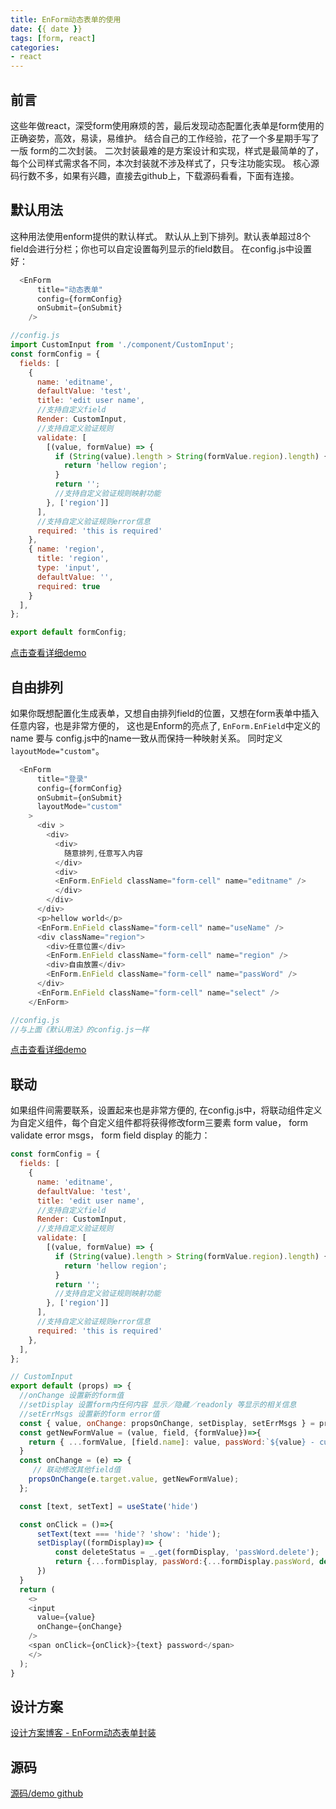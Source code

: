 ```yaml
---
title: EnForm动态表单的使用
date: {{ date }}
tags: [form, react]
categories: 
- react
---
```


## 前言
这些年做react，深受form使用麻烦的苦，最后发现动态配置化表单是form使用的正确姿势，高效，易读，易维护。
结合自己的工作经验，花了一个多星期手写了一版 form的二次封装。
二次封装最难的是方案设计和实现，样式是最简单的了，每个公司样式需求各不同，本次封装就不涉及样式了，只专注功能实现。
核心源码行数不多，如果有兴趣，直接去github上，下载源码看看，下面有连接。

## 默认用法
这种用法使用enform提供的默认样式。
默认从上到下排列。默认表单超过8个field会进行分栏；你也可以自定设置每列显示的field数目。
在config.js中设置好：
```js
  <EnForm
      title="动态表单"
      config={formConfig}
      onSubmit={onSubmit}
    />
```
```js
//config.js
import CustomInput from './component/CustomInput';
const formConfig = {
  fields: [
    {
      name: 'editname',
      defaultValue: 'test',
      title: 'edit user name',
      //支持自定义field
      Render: CustomInput,
      //支持自定义验证规则
      validate: [
        [(value, formValue) => {
          if (String(value).length > String(formValue.region).length) {
            return 'hellow region';
          }
          return '';
          //支持自定义验证规则映射功能
        }, ['region']]
      ],
      //支持自定义验证规则error信息
      required: 'this is required'
    },
    { name: 'region',
      title: 'region',
      type: 'input',
      defaultValue: '',
      required: true
    }
  ],
};

export default formConfig;
```
[点击查看详细demo](https://github.com/YeWills/react-redux-hooks-demo/tree/form-demo)

## 自由排列
如果你既想配置化生成表单，又想自由排列field的位置，又想在form表单中插入任意内容，也是非常方便的，
这也是Enform的亮点了,
`EnForm.EnField`中定义的name 要与 config.js中的name一致从而保持一种映射关系。
同时定义`layoutMode="custom"`。

```js
  <EnForm
      title="登录"
      config={formConfig}
      onSubmit={onSubmit}
      layoutMode="custom"
    >
      <div >
        <div>
          <div>
            随意排列,任意写入内容
          </div>
          <div>
          <EnForm.EnField className="form-cell" name="editname" />
          </div>
        </div>
      </div>
      <p>hellow world</p>
      <EnForm.EnField className="form-cell" name="useName" />
      <div className="region">
        <div>任意位置</div>
        <EnForm.EnField className="form-cell" name="region" />
        <div>自由放置</div>
        <EnForm.EnField className="form-cell" name="passWord" />
      </div>
      <EnForm.EnField className="form-cell" name="select" />
    </EnForm>
```
```js
//config.js
//与上面《默认用法》的config.js一样
```

[点击查看详细demo](https://github.com/YeWills/react-redux-hooks-demo/tree/context-form)

## 联动
如果组件间需要联系，设置起来也是非常方便的, 在config.js中，将联动组件定义为自定义组件，每个自定义组件都将获得修改form三要素 form value， form validate error msgs， form field display 的能力：
```js
const formConfig = {
  fields: [
    {
      name: 'editname',
      defaultValue: 'test',
      title: 'edit user name',
      //支持自定义field
      Render: CustomInput,
      //支持自定义验证规则
      validate: [
        [(value, formValue) => {
          if (String(value).length > String(formValue.region).length) {
            return 'hellow region';
          }
          return '';
          //支持自定义验证规则映射功能
        }, ['region']]
      ],
      //支持自定义验证规则error信息
      required: 'this is required'
    },
  ],
};
```
```js
// CustomInput
export default (props) => {
  //onChange 设置新的form值
  //setDisplay 设置form内任何内容 显示／隐藏／readonly 等显示的相关信息
  //setErrMsgs 设置新的form error值
  const { value, onChange: propsOnChange, setDisplay, setErrMsgs } = props;
  const getNewFormValue = (value, field, {formValue})=>{
    return { ...formValue, [field.name]: value, passWord:`${value} - custom set` }
  }  
  const onChange = (e) => { 
     // 联动修改其他field值
    propsOnChange(e.target.value, getNewFormValue);
  }; 

  const [text, setText] = useState('hide')

  const onClick = ()=>{
      setText(text === 'hide'? 'show': 'hide');
      setDisplay((formDisplay)=> {
          const deleteStatus = _.get(formDisplay, 'passWord.delete');
          return {...formDisplay, passWord:{...formDisplay.passWord, delete: !deleteStatus}};
      })
  }
  return (
    <>
    <input
      value={value}
      onChange={onChange}
    />
    <span onClick={onClick}>{text} password</span>
    </>
  );
}
```

## 设计方案

[设计方案博客 - EnForm动态表单封装 ](https://yewills.github.io/2020/05/25/react_form_design/)

## 源码
[源码/demo github ](https://github.com/YeWills/react-redux-hooks-demo/tree/context-form)




